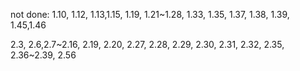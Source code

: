 not done: 1.10, 1.12, 1.13,1.15, 1.19, 1.21~1.28, 1.33, 1.35, 1.37, 1.38, 1.39,
1.45,1.46

2.3, 2.6,2.7~2.16, 2.19, 2.20, 2.27, 2.28, 2.29, 2.30, 2.31, 2.32, 2.35, 2.36~2.39, 2.56
